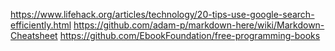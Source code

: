 https://www.lifehack.org/articles/technology/20-tips-use-google-search-efficiently.html
https://github.com/adam-p/markdown-here/wiki/Markdown-Cheatsheet
https://github.com/EbookFoundation/free-programming-books
